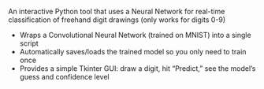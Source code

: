An interactive Python tool that uses a Neural Network for real-time classification of freehand digit drawings (only works for digits 0-9)  
- Wraps a Convolutional Neural Network (trained on MNIST) into a single script
- Automatically saves/loads the trained model so you only need to train once
- Provides a simple Tkinter GUI: draw a digit, hit “Predict,” see the model’s guess and confidence level
